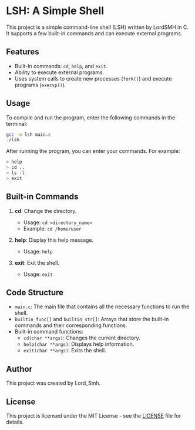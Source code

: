# LSH: A Simple Shell

This project is a simple command-line shell (LSH) written by LordSMH in C. It supports a few built-in commands and can execute external programs.

## Features

- Built-in commands: `cd`, `help`, and `exit`.
- Ability to execute external programs.
- Uses system calls to create new processes (`fork()`) and execute programs (`execvp()`).

## Usage

To compile and run the program, enter the following commands in the terminal:

```sh
gcc -o lsh main.c
./lsh
```

After running the program, you can enter your commands. For example:

```sh
> help
> cd ..
> ls -l
> exit
```

## Built-in Commands

1. **cd**: Change the directory.
   - Usage: `cd <directory_name>`
   - Example: `cd /home/user`

2. **help**: Display this help message.
   - Usage: `help`

3. **exit**: Exit the shell.
   - Usage: `exit`

## Code Structure

- `main.c`: The main file that contains all the necessary functions to run the shell.
- `builtin_func[]` and `builtin_str[]`: Arrays that store the built-in commands and their corresponding functions.
- Built-in command functions:
  - `cd(char **args)`: Changes the current directory.
  - `help(char **args)`: Displays help information.
  - `exit(char **args)`: Exits the shell.

## Author

This project was created by Lord_Smh.

## License

This project is licensed under the MIT License - see the [LICENSE](LICENSE) file for details.
